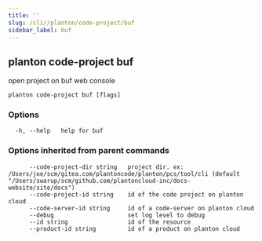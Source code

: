 ```yaml
---
title: ''
slug: /cli//planton/code-project/buf
sidebar_label: buf
---
```

## planton code-project buf

open project on buf web console

```
planton code-project buf [flags]
```

### Options

```
  -h, --help   help for buf
```

### Options inherited from parent commands

```
      --code-project-dir string   project dir. ex: /Users/joe/scm/gitea.com/plantoncode/planton/pcs/tool/cli (default "/Users/swarup/scm/github.com/plantoncloud-inc/docs-website/site/docs")
      --code-project-id string    id of the code project on planton cloud
      --code-server-id string     id of a code-server on planton cloud
      --debug                     set log level to debug
      --id string                 id of the resource
      --product-id string         id of a product on planton cloud
```

